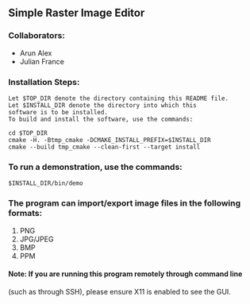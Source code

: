## Simple Raster Image Editor 

### Collaborators:
- Arun Alex
- Julian France

### Installation Steps:
    Let $TOP_DIR denote the directory containing this README file.
    Let $INSTALL_DIR denote the directory into which this
    software is to be installed.
    To build and install the software, use the commands:
```
cd $TOP_DIR
cmake -H. -Btmp_cmake -DCMAKE_INSTALL_PREFIX=$INSTALL_DIR
cmake --build tmp_cmake --clean-first --target install
```

### To run a demonstration, use the commands:
```
$INSTALL_DIR/bin/demo
```

### The program can import/export image files in the following formats:
1. PNG
2. JPG/JPEG
3. BMP
4. PPM

#### Note: If you are running this program remotely through command line
(such as through SSH), please ensure X11 is enabled to see the GUI.